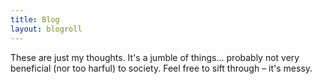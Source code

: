 ```yaml
---
title: Blog
layout: blogroll
---
```


These are just my thoughts. It's a jumble of things... probably not very beneficial (nor too harful) to society. Feel free to sift through &ndash; it's messy.
